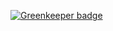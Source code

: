 
[![Greenkeeper badge](https://badges.greenkeeper.io/vardhanapoorv/Event-Booking.svg)](https://greenkeeper.io/)
